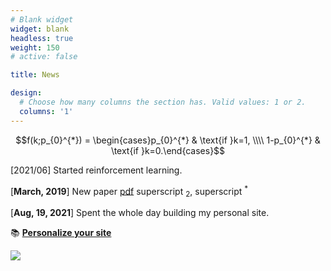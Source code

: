 ```yaml
---
# Blank widget 
widget: blank 
headless: true
weight: 150 
# active: false 

title: News 

design:
  # Choose how many columns the section has. Valid values: 1 or 2.
  columns: '1'
---
```


$$f(k;p_{0}^{*}) = \begin{cases}p_{0}^{*} & \text{if }k=1, \\\\
1-p_{0}^{*} & \text{if }k=0.\end{cases}$$

[2021/06] Started reinforcement learning.

[**March, 2019**] New paper [pdf](https://wowchemy.com/docs/) superscript <sub>2</sub>, superscript <sup>*</sup>

[**Aug, 19, 2021**] Spent the whole day building my personal site. 

📚 [**Personalize your site**](https://wowchemy.com/docs/)

<a href="https://clustrmaps.com/site/1bji8"  title="Visit tracker"><img src="//www.clustrmaps.com/map_v2.png?d=1WncIEGtM4FjuJZOJN0-izWUwE78DY28uuCY9zGe86A&cl=ffffff" /></a>




